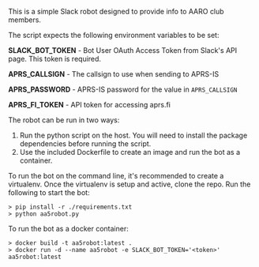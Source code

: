 This is a simple Slack robot designed to provide info to AARO club members.

The script expects the following environment variables to be set:

**SLACK_BOT_TOKEN** - Bot User OAuth Access Token from Slack's API page.  This token is required.

**APRS_CALLSIGN** - The callsign to use when sending to APRS-IS

**APRS_PASSWORD** - APRS-IS password for the value in ```APRS_CALLSIGN```

**APRS_FI_TOKEN** - API token for accessing aprs.fi

The robot can be run in two ways:
1. Run the python script on the host.  You will need to install the package
dependencies before running the script.
2. Use the included Dockerfile to create an image and run the bot as a container.

To run the bot on the command line, it's recommended to create a virtualenv.
Once the virtualenv is setup and active, clone the repo.  Run the following to
start the bot:
```
> pip install -r ./requirements.txt
> python aa5robot.py
```

To run the bot as a docker container:
```
> docker build -t aa5robot:latest .
> docker run -d --name aa5robot -e SLACK_BOT_TOKEN='<token>' aa5robot:latest
```
